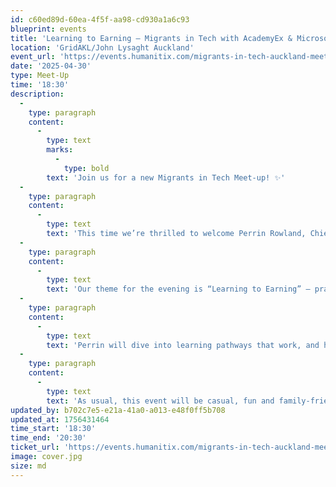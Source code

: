 ```yaml
---
id: c60ed89d-60ea-4f5f-aa98-cd930a1a6c93
blueprint: events
title: 'Learning to Earning – Migrants in Tech with AcademyEx & Microsoft (April 30 2025)'
location: 'GridAKL/John Lysaght Auckland'
event_url: 'https://events.humanitix.com/migrants-in-tech-auckland-meet-up-april-2025'
date: '2025-04-30'
type: Meet-Up
time: '18:30'
description:
  -
    type: paragraph
    content:
      -
        type: text
        marks:
          -
            type: bold
        text: 'Join us for a new Migrants in Tech Meet-up! ✨'
  -
    type: paragraph
    content:
      -
        type: text
        text: 'This time we’re thrilled to welcome Perrin Rowland, Chief Product Experience Officer at AcademyEx, and Farhan Sattar from Microsoft as our guest speakers!'
  -
    type: paragraph
    content:
      -
        type: text
        text: 'Our theme for the evening is “Learning to Earning” – practical steps, programs, and certifications that can help you get job-ready faster. Whether you’re upskilling, pivoting careers, or just exploring what’s out there, this event is packed with insights to help you take the next step.'
  -
    type: paragraph
    content:
      -
        type: text
        text: 'Perrin will dive into learning pathways that work, and how to stand out in the NZ tech job market. Farhan will share about free and affordable Microsoft learning programs designed to boost your career and build in-demand skills.'
  -
    type: paragraph
    content:
      -
        type: text
        text: 'As usual, this event will be casual, fun and family-friendly – a space for you to connect with our awesome migrant community. Pizza and beverages provided!'
updated_by: b702c7e5-e21a-41a0-a013-e48f0ff5b708
updated_at: 1756431464
time_start: '18:30'
time_end: '20:30'
ticket_url: 'https://events.humanitix.com/migrants-in-tech-auckland-meet/tickets'
image: cover.jpg
size: md
---
```

